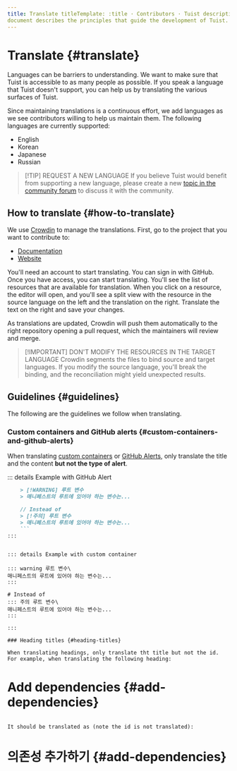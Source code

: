 ```yaml
---
title: Translate titleTemplate: :title · Contributors · Tuist description: This
document describes the principles that guide the development of Tuist.
---
```


# Translate {#translate}

Languages can be barriers to understanding. We want to make sure that Tuist is
accessible to as many people as possible. If you speak a language that Tuist
doesn't support, you can help us by translating the various surfaces of Tuist.

Since maintaining translations is a continuous effort, we add languages as we
see contributors willing to help us maintain them. The following languages are
currently supported:

- English
- Korean
- Japanese
- Russian

> [!TIP] REQUEST A NEW LANGUAGE If you believe Tuist would benefit from
> supporting a new language, please create a new [topic in the community
> forum](https://community.tuist.io/c/general/4) to discuss it with the
> community.

## How to translate {#how-to-translate}

We use [Crowdin](https://crowdin.com/) to manage the translations. First, go to
the project that you want to contribute to:

- [Documentation](https://crowdin.com/project/tuist-documentation)
- [Website](https://crowdin.com/project/tuist-documentation)

You'll need an account to start translating. You can sign in with GitHub. Once
you have access, you can start translating. You'll see the list of resources
that are available for translation. When you click on a resource, the editor
will open, and you'll see a split view with the resource in the source language
on the left and the translation on the right. Translate the text on the right
and save your changes.

As translations are updated, Crowdin will push them automatically to the right
repository opening a pull request, which the maintainers will review and merge.

> [!IMPORTANT] DON'T MODIFY THE RESOURCES IN THE TARGET LANGUAGE Crowdin
> segments the files to bind source and target languages. If you modify the
> source language, you'll break the binding, and the reconciliation might yield
> unexpected results.

## Guidelines {#guidelines}

The following are the guidelines we follow when translating.

### Custom containers and GitHub alerts {#custom-containers-and-github-alerts}

When translating [custom
containers](https://vitepress.dev/guide/markdown#custom-containers) or [GitHub
Alerts](https://docs.github.com/en/get-started/writing-on-github/getting-started-with-writing-and-formatting-on-github/basic-writing-and-formatting-syntax#alerts),
only translate the title and the content **but not the type of alert**.

::: details Example with GitHub Alert
```markdown
    > [!WARNING] 루트 변수
    > 매니페스트의 루트에 있어야 하는 변수는...

    // Instead of
    > [!주의] 루트 변수
    > 매니페스트의 루트에 있어야 하는 변수는...
    ```
:::


::: details Example with custom container
```
    ::: warning 루트 변수\
    매니페스트의 루트에 있어야 하는 변수는...
    :::

    # Instead of
    ::: 주의 루트 변수\
    매니페스트의 루트에 있어야 하는 변수는...
    :::
```
:::

### Heading titles {#heading-titles}

When translating headings, only translate tht title but not the id. For example, when translating the following heading:

```
# Add dependencies {#add-dependencies}
```

It should be translated as (note the id is not translated):

```
# 의존성 추가하기 {#add-dependencies}
```

```

